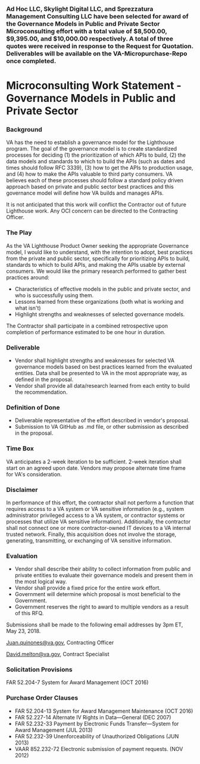 ### Ad Hoc LLC, Skylight Digital LLC, and Sprezzatura Management Consulting LLC have been selected for award of the Governance Models in Public and Private Sector Microconsulting effort with a total value of $8,500.00, $9,395.00, and $10,000.00 respectively. A total of three quotes were received in response to the Request for Quotation. Deliverables will be available on the VA-Micropurchase-Repo once completed.

# Microconsulting Work Statement - Governance Models in Public and Private Sector

### Background 
VA has the need to establish a governance model for the Lighthouse program. The goal of the governance model is to create standardized processes for deciding (1) the prioritization of which APIs to build, (2) the data models and standards to which to build the APIs (such as dates and times should follow RFC 3339), (3) how to get the APIs to production usage, and (4) how to make the APIs valuable to third party consumers. VA believes each of these processes should follow a standard policy driven approach based on private and public sector best practices and this governance model will define how VA builds and manages APIs.  

It is not anticipated that this work will conflict the Contractor out of future Lighthouse work.  Any OCI concern can be directed to the Contracting Officer. 

### The Play
As the VA Lighthouse Product Owner seeking the appropriate Governance model, I would like to understand, with the intention to adopt, best practices from the private and public sector, specifically for prioritizing APIs to build, standards to which to build APIs, and making the APIs usable by external consumers.  We would like the primary research performed to gather best practices around:
- Characteristics of effective models in the public and private sector, and who is successfully using them. 
- Lessons learned from these organizations (both what is working and what isn't)
- Highlight strengths and weaknesses of selected governance models. 

The Contractor shall participate in a combined retrospective upon completion of performance estimated to be one hour in duration. 

### Deliverable
- Vendor shall highlight strengths and weaknesses for selected VA governance models based on best practices learned from the evaluated entities. Data shall be presented to VA in the most appropriate way, as defined in the proposal.
- Vendor shall provide all data/research learned from each entity to build the recommendation.

### Definition of Done
- Deliverable representative of the effort described in vendor's proposal.
- Submission to VA GitHub as .md file, or other submission as described in the proposal. 

### Time Box
VA anticipates a 2-week iteration to be sufficient. 2-week iteration shall start on an agreed upon date. Vendors may propose alternate time frame for VA's consideration.

### Disclaimer
In performance of this effort, the contractor shall not perform a function that requires access to a VA system or VA sensitive information (e.g., system administrator privileged access to a VA system, or contractor systems or processes that utilize VA sensitive information). Additionally, the contractor shall not connect one or more contractor-owned IT devices to a VA internal trusted network. Finally, this acquisition does not involve the storage, generating, transmitting, or exchanging of VA sensitive information.

### Evaluation
- Vendor shall describe their ability to collect information from public and private entities to evaluate their governance models and present them in the most logical way.
- Vendor shall provide a fixed price for the entire work effort.
- Government will determine which proposal is most beneficial to the Government.
- Government reserves the right to award to multiple vendors as a result of this RFQ.

Submissions shall be made to the following email addresses by 3pm ET, May 23, 2018.

Juan.quinones@va.gov, Contracting Officer

David.melton@va.gov, Contract Specialist

### Solicitation Provisions
FAR 52.204-7 System for Award Management (OCT 2016)

### Purchase Order Clauses
- FAR 52.204-13 System for Award Management Maintenance (OCT 2016)
- FAR 52.227-14 Alternate IV Rights in Data—General (DEC 2007)
- FAR 52.232-33 Payment by Electronic Funds Transfer—System for Award Management (JUL 2013)
- FAR 52.232-39 Unenforceability of Unauthorized Obligations (JUN 2013)
- VAAR 852.232-72 Electronic submission of payment requests. (NOV 2012)
